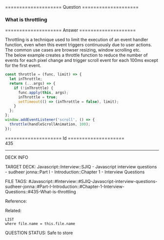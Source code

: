 ==================== Question ====================  

### What is throttling  

==================== Answer ====================  

Throttling is a technique used to limit the execution of an event handler
function, even when this event triggers continuously due to user actions. The
common use cases are browser resizing, window scrolling etc.  
The below example creates a throttle function to reduce the number of events for
each pixel change and trigger scroll event for each 100ms except for the first
event.

```js
const throttle = (func, limit) => {
  let inThrottle;
  return (...args) => {
    if (!inThrottle) {
      func.apply(this, args);
      inThrottle = true;
      setTimeout(() => (inThrottle = false), limit);
    }
  };
};
window.addEventListener('scroll', () => {
  throttle(handleScrollAnimation, 100);
});
```

==================== Id ====================  
435
<!--ID: 1707879818504-->

---

DECK INFO

TARGET DECK: Javascript::Interview::SJIQ - Javascript interview questions - sudheer jonna::Part I - Introduction::Chapter 1 - Interview Questions

FILE TAGS: #Javascript::#Interview::#SJIQ-Javascript-interview-questions-sudheer-jonna::#Part-I-Introduction::#Chapter-1-Interview-Questions::#435-What-is-throttling

Reference:

Related:

```dataview
LIST
where file.name = this.file.name
```
QUESTION STATUS: Safe to store
